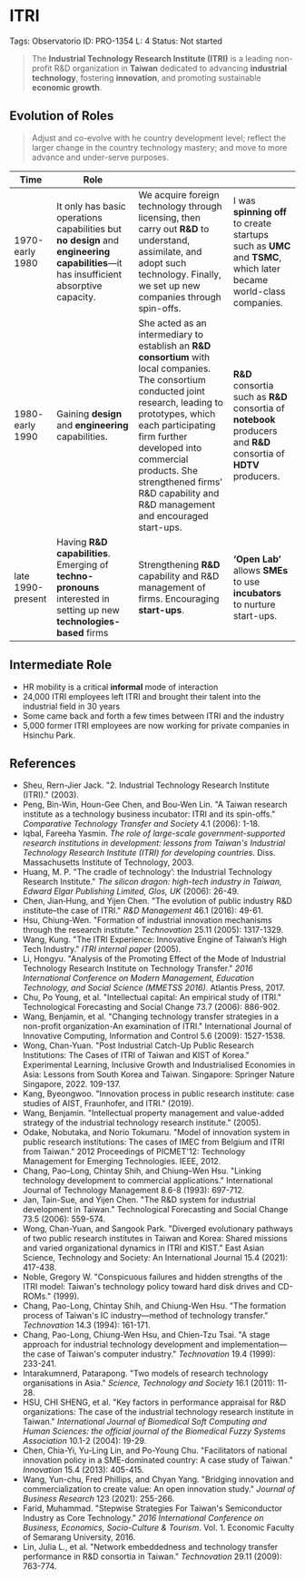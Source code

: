 # ITRI

Tags: Observatorio
ID: PRO-1354
L: 4
Status: Not started

> The **Industrial Technology Research Institute (ITRI)** is a leading non-profit R&D organization in **Taiwan** dedicated to advancing **industrial technology**, fostering **innovation**, and promoting sustainable **economic growth**.
> 

## **Evolution of Roles**

> Adjust and co-evolve with he country development level; reflect the larger change in the country technology mastery;  and move to more advance and under-serve purposes.
> 

| **Time** | **Role** |  |  |
| --- | --- | --- | --- |
| 1970-early 1980 |  It only has basic operations capabilities but **no design** and **engineering capabilities**—it has insufficient absorptive capacity. | We acquire foreign technology through licensing, then carry out **R&D** to understand, assimilate, and adopt such technology. Finally, we set up new companies through spin-offs. | I was **spinning off** to create startups such as **UMC** and **TSMC**, which later became world-class companies. |
| 1980- early 1990 | Gaining **design** and **engineering** capabilities. | She acted as an intermediary to establish an **R&D consortium** with local companies. The consortium conducted joint research, leading to prototypes, which each participating firm further developed into commercial products. She strengthened firms' R&D capability and R&D management and encouraged start-ups. | **R&D** consortia such as **R&D** consortia of **notebook** producers and **R&D** consortia of **HDTV** producers. |
| late 1990-present | Having **R&D capabilities**. Emerging of **techno-pronouns** interested in setting up new **technologies-based** firms | Strengthening **R&D** capability and R&D management of firms. Encouraging **start-ups**. | **‘Open Lab’** allows **SMEs** to use **incubators** to nurture start-ups. |

## Intermediate Role

- HR mobility is a critical **informal** mode of interaction
- 24,000 ITRI employees left ITRI and brought their talent into the industrial field in 30 years
- Some came back and forth a few times between ITRI and the industry
- 5,000 former ITRI employees are now working for private companies in Hsinchu Park.

## References

- Sheu, Rern-Jier Jack. "2. Industrial Technology Research Institute (ITRI)." (2003).
- Peng, Bin-Win, Houn-Gee Chen, and Bou-Wen Lin. "A Taiwan research 
institute as a technology business incubator: ITRI and its spin-offs." *Comparative Technology Transfer and Society* 4.1 (2006): 1-18.
- Iqbal, Fareeha Yasmin. *The role of large-scale government-supported 
research institutions in development: lessons from Taiwan's Industrial 
Technology Research Institute (ITRI) for developing countries*. Diss. Massachusetts Institute of Technology, 2003.
- Huang, M. P. "The cradle of technology’: the Industrial Technology Research Institute." *The silicon dragon: high-tech industry in Taiwan, Edward Elgar Publishing Limited, Glos, UK* (2006): 26-49.
- Chen, Jian‐Hung, and Yijen Chen. "The evolution of public industry R&D institute–the case of ITRI." *R&D Management* 46.1 (2016): 49-61.
- Hsu, Chiung-Wen. "Formation of industrial innovation mechanisms through the research institute." *Technovation* 25.11 (2005): 1317-1329.
- Wang, Kung. "The ITRI Experience: Innovative Engine of Taiwan’s High Tech Industry." *ITRI internal paper* (2005).
- Li, Hongyu. "Analysis of the Promoting Effect of the Mode of Industrial Technology Research Institute on Technology Transfer." *2016 International Conference on Modern Management, Education Technology, and Social Science (MMETSS 2016)*. Atlantis Press, 2017.
- Chu, Po Young, et al. "Intellectual capital: An empirical study of ITRI." Technological Forecasting and Social Change 73.7 (2006): 886-902.
- Wang, Benjamin, et al. "Changing technology transfer strategies in a non-profit organization-An examination of ITRI." International Journal of Innovative Computing, Information and Control 5.6 (2009): 1527-1538.
- Wong, Chan-Yuan. "Post Industrial Catch-Up Public Research Institutions: The Cases of ITRI of Taiwan and KIST of Korea." Experimental Learning, Inclusive Growth and Industrialised Economies in Asia: Lessons from South Korea and Taiwan. Singapore: Springer Nature Singapore, 2022. 109-137.
- Kang, Byeongwoo. "Innovation process in public research institute: case studies of AIST, Fraunhofer, and ITRI." (2019).
- Wang, Benjamin. "Intellectual property management and value-added strategy of the industrial technology research institute." (2005).
- Odake, Nobutaka, and Norio Tokumaru. "Model of innovation system in public research institutions: The cases of IMEC from Belgium and ITRI from Taiwan." 2012 Proceedings of PICMET'12: Technology Management for Emerging Technologies. IEEE, 2012.
- Chang, Pao–Long, Chintay Shih, and Chiung–Wen Hsu. "Linking technology development to commercial applications." International Journal of Technology Management 8.6-8 (1993): 697-712.
- Jan, Tain-Sue, and Yijen Chen. "The R&D system for industrial development in Taiwan." Technological Forecasting and Social Change 73.5 (2006): 559-574.
- Wong, Chan-Yuan, and Sangook Park. "Diverged evolutionary pathways of two public research institutes in Taiwan and Korea: Shared missions and varied organizational dynamics in ITRI and KIST." East Asian Science, Technology and Society: An International Journal 15.4 (2021): 417-438.
- Noble, Gregory W. "Conspicuous failures and hidden strengths of the ITRI model: Taiwan's technology policy toward hard disk drives and CD-ROMs." (1999).
- Chang, Pao-Long, Chintay Shih, and Chiung-Wen Hsu. "The formation 
process of Taiwan's IC industry—method of technology transfer." *Technovation* 14.3 (1994): 161-171.
- Chang, Pao-Long, Chiung-Wen Hsu, and Chien-Tzu Tsai. "A stage approach 
for industrial technology development and implementation—the case of 
Taiwan's computer industry." *Technovation* 19.4 (1999): 233-241.
- Intarakumnerd, Patarapong. "Two models of research technology organisations in Asia." *Science, Technology and Society* 16.1 (2011): 11-28.
- HSU, CHI SHENG, et al. "Key factors in performance appraisal for R&D
 organizations: The case of the industrial technology research institute
 in Taiwan." *International Journal of Biomedical Soft Computing and 
Human Sciences: the official journal of the Biomedical Fuzzy Systems 
Association* 10.1-2 (2004): 19-29.
- Chen, Chia-Yi, Yu-Ling Lin, and Po-Young Chu. "Facilitators of national 
innovation policy in a SME-dominated country: A case study of Taiwan." *Innovation* 15.4 (2013): 405-415.
- Wang, Yun-chu, Fred Phillips, and Chyan Yang. "Bridging innovation and 
commercialization to create value: An open innovation study." *Journal of Business Research* 123 (2021): 255-266.
- Farid, Muhammad. "Stepwise Strategies For Taiwan's Semiconductor Industry as Core Technology." *2016 International Conference on Business, Economics, Socio-Culture & Tourism*. Vol. 1. Economic Faculty of Semarang University, 2016.
- Lin, Julia L., et al. "Network embeddedness and technology transfer performance in R&D consortia in Taiwan." *Technovation* 29.11 (2009): 763-774.